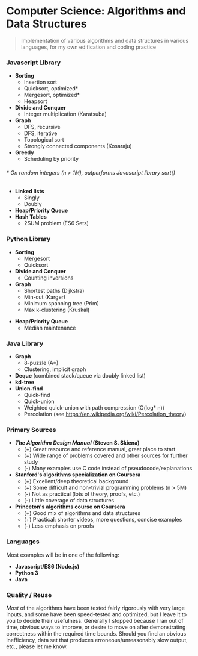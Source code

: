 # Computer Science: Algorithms and Data Structures
> Implementation of various algorithms and data structures in various languages, for my own edification and coding practice

### Javascript Library
* **Sorting**
  * Insertion sort
  * Quicksort, optimized\*
  * Mergesort, optimized\*
  * Heapsort
* **Divide and Conquer**
  * Integer multiplication (Karatsuba)
* **Graph**
  * DFS, recursive
  * DFS, iterative
  * Topological sort
  * Strongly connected components (Kosaraju)
* **Greedy**
  * Scheduling by priority

###### \* On random integers (n > 1M), outperforms Javascript library sort()

* **Linked lists**
  * Singly
  * Doubly
* **Heap/Priority Queue**
* **Hash Tables**
  * 2SUM problem (ES6 Sets)


### Python Library
* **Sorting**
  * Mergesort
  * Quicksort
* **Divide and Conquer**
  * Counting inversions
* **Graph**
  * Shortest paths (Dijkstra)
  * Min-cut (Karger)
  * Minimum spanning tree (Prim)
  - Max k-clustering (Kruskal)
- **Heap/Priority Queue**
  - Median maintenance


### Java Library
- **Graph**
  - 8-puzzle (A\*)
  - Clustering, implicit graph
- **Deque** (combined stack/queue via doubly linked list)
- **kd-tree**
- **Union-find**
  - Quick-find
  - Quick-union
  - Weighted quick-union with path compression (O(log\* n))
  - Percolation (see https://en.wikipedia.org/wiki/Percolation_theory)


### Primary Sources
- **_The Algorithm Design Manual_ (Steven S. Skiena)**
  - (+) Great resource and reference manual, great place to start
  - (+) Wide range of problems covered and other sources for further study
  - (-) Many examples use C code instead of pseudocode/explanations
- **Stanford's algorithms specialization on Coursera**
  - (+) Excellent/deep theoretical background
  - (+) Some difficult and non-trivial programming problems (n > 5M)
  - (-) Not as practical (lots of theory, proofs, etc.)
  - (-) Little coverage of data structures
- **Princeton's algorithms course on Coursera**
  - (+) Good mix of algorithms and data structures
  - (+) Practical: shorter videos, more questions, concise examples
  - (-) Less emphasis on proofs


### Languages
Most examples will be in one of the following:
- **Javascript/ES6 (Node.js)**
- **Python 3**
- **Java**


### Quality / Reuse
*Most* of the algorithms have been tested fairly rigorously with very large inputs, and some have been speed-tested and optimized, but I leave it to you to decide their usefulness.  Generally I stopped because I ran out of time, obvious ways to improve, or desire to move on after demonstrating correctness within the required time bounds.  Should you find an obvious inefficiency, data set that produces erroneous/unreasonably slow output, etc., please let me know.
